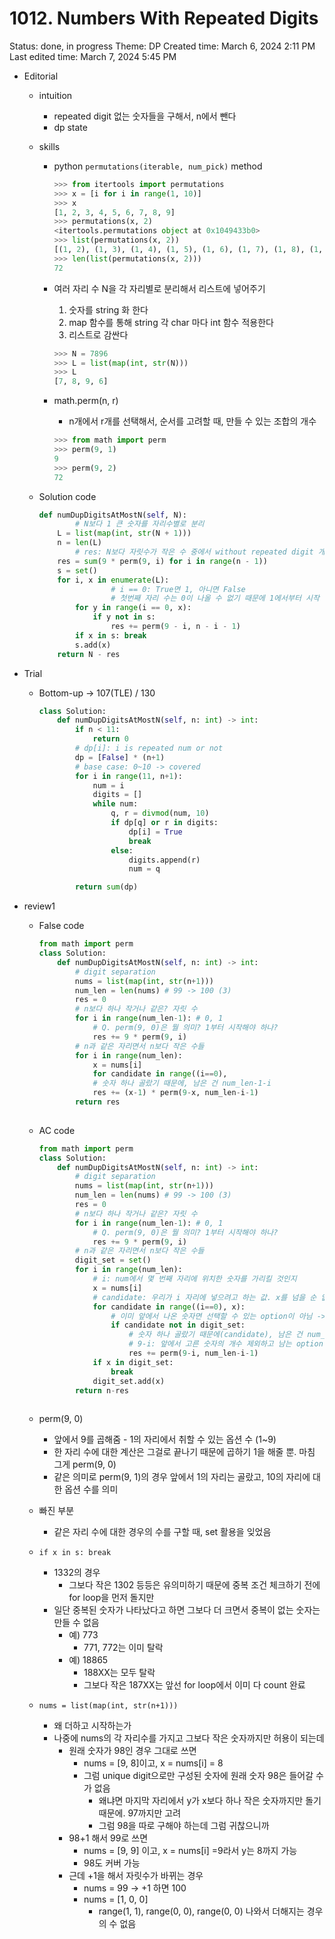 # 1012. Numbers With Repeated Digits

Status: done, in progress
Theme: DP
Created time: March 6, 2024 2:11 PM
Last edited time: March 7, 2024 5:45 PM

- Editorial
    - intuition
        - repeated digit 없는 숫자들을 구해서, n에서 뺀다
        - dp state
    - skills
        - python `permutations(iterable, num_pick)` method
            
            ```python
            >>> from itertools import permutations
            >>> x = [i for i in range(1, 10)]
            >>> x
            [1, 2, 3, 4, 5, 6, 7, 8, 9]
            >>> permutations(x, 2)
            <itertools.permutations object at 0x1049433b0>
            >>> list(permutations(x, 2))
            [(1, 2), (1, 3), (1, 4), (1, 5), (1, 6), (1, 7), (1, 8), (1, 9), (2, 1), (2, 3), (2, 4), (2, 5), (2, 6), (2, 7), (2, 8), (2, 9), (3, 1), (3, 2), (3, 4), (3, 5), (3, 6), (3, 7), (3, 8), (3, 9), (4, 1), (4, 2), (4, 3), (4, 5), (4, 6), (4, 7), (4, 8), (4, 9), (5, 1), (5, 2), (5, 3), (5, 4), (5, 6), (5, 7), (5, 8), (5, 9), (6, 1), (6, 2), (6, 3), (6, 4), (6, 5), (6, 7), (6, 8), (6, 9), (7, 1), (7, 2), (7, 3), (7, 4), (7, 5), (7, 6), (7, 8), (7, 9), (8, 1), (8, 2), (8, 3), (8, 4), (8, 5), (8, 6), (8, 7), (8, 9), (9, 1), (9, 2), (9, 3), (9, 4), (9, 5), (9, 6), (9, 7), (9, 8)]
            >>> len(list(permutations(x, 2)))
            72
            ```
            
        - 여러 자리 수 N을 각 자리별로 분리해서 리스트에 넣어주기
            1. 숫자를 string 화 한다 
            2. map 함수를 통해 string 각 char 마다 int 함수 적용한다
            3. 리스트로 감싼다 
            
            ```python
            >>> N = 7896
            >>> L = list(map(int, str(N)))
            >>> L
            [7, 8, 9, 6]
            ```
            
        - math.perm(n, r)
            - n개에서 r개를 선택해서, 순서를 고려할 때, 만들 수 있는 조합의 개수
            
            ```python
            >>> from math import perm
            >>> perm(9, 1)
            9
            >>> perm(9, 2)
            72
            ```
            
    - Solution code
        
        ```python
        def numDupDigitsAtMostN(self, N):
        		# N보다 1 큰 숫자를 자리수별로 분리  
            L = list(map(int, str(N + 1)))
            n = len(L) 
        		# res: N보다 자릿수가 작은 수 중에서 without repeated digit 개수
            res = sum(9 * perm(9, i) for i in range(n - 1))
            s = set()
            for i, x in enumerate(L):
        				# i == 0: True면 1, 아니면 False
        				# 첫번째 자리 수는 0이 나올 수 없기 때문에 1에서부터 시작
                for y in range(i == 0, x):
                    if y not in s: 
                        res += perm(9 - i, n - i - 1)
                if x in s: break
                s.add(x)
            return N - res
        ```
        
- Trial
    - Bottom-up → 107(TLE) / 130
        
        ```python
        class Solution:
            def numDupDigitsAtMostN(self, n: int) -> int:
                if n < 11:
                    return 0
                # dp[i]: i is repeated num or not 
                dp = [False] * (n+1) 
                # base case: 0~10 -> covered        
                for i in range(11, n+1):
                    num = i
                    digits = []
                    while num:
                        q, r = divmod(num, 10)
                        if dp[q] or r in digits:
                            dp[i] = True
                            break
                        else: 
                            digits.append(r)
                            num = q 
        
                return sum(dp)
        
        ```
        
- review1
    - False code
        
        ```python
        from math import perm
        class Solution:
            def numDupDigitsAtMostN(self, n: int) -> int:
                # digit separation
                nums = list(map(int, str(n+1)))
                num_len = len(nums) # 99 -> 100 (3)
                res = 0
                # n보다 하나 작거나 같은? 자릿 수 
                for i in range(num_len-1): # 0, 1
                    # Q. perm(9, 0)은 뭘 의미? 1부터 시작해야 하나?
                    res += 9 * perm(9, i)
                # n과 같은 자리면서 n보다 작은 수들
                for i in range(num_len):
                    x = nums[i]
                    for candidate in range((i==0), 
                    # 숫자 하나 골랐기 때문에, 남은 건 num_len-1-i
                    res += (x-1) * perm(9-x, num_len-i-1)
                return res
                
        ```
        
    - AC code
        
        ```python
        from math import perm
        class Solution:
            def numDupDigitsAtMostN(self, n: int) -> int:
                # digit separation
                nums = list(map(int, str(n+1)))
                num_len = len(nums) # 99 -> 100 (3)
                res = 0
                # n보다 하나 작거나 같은? 자릿 수 
                for i in range(num_len-1): # 0, 1
                    # Q. perm(9, 0)은 뭘 의미? 1부터 시작해야 하나?
                    res += 9 * perm(9, i)
                # n과 같은 자리면서 n보다 작은 수들 
                digit_set = set()
                for i in range(num_len):
                    # i: num에서 몇 번째 자리에 위치한 숫자를 가리킬 것인지 
                    x = nums[i]
                    # candidate: 우리가 i 자리에 넣으려고 하는 값. x를 넘을 순 없음 
                    for candidate in range((i==0), x):
                        # 이미 앞에서 나온 숫자면 선택할 수 있는 option이 아님 -> continue 
                        if candidate not in digit_set:                     
                            # 숫자 하나 골랐기 때문에(candidate), 남은 건 num_len-1-i
                            # 9-i: 앞에서 고른 숫자의 개수 제외하고 남는 option 수 
                            res += perm(9-i, num_len-i-1)
                    if x in digit_set:
                        break 
                    digit_set.add(x)
                return n-res
                
        ```
        
    - perm(9, 0)
        - 앞에서 9를 곱해줌 - 1의 자리에서 취할 수 있는 옵션 수 (1~9)
        - 한 자리 수에 대한 계산은 그걸로 끝나기 때문에 곱하기 1을 해줄 뿐. 마침 그게 perm(9, 0)
        - 같은 의미로 perm(9, 1)의 경우 앞에서 1의 자리는 골랐고, 10의 자리에 대한 옵션 수를 의미
    - 빠진 부분
        - 같은 자리 수에 대한 경우의 수를 구할 때, set 활용을 잊었음
    - `if x in s: break`
        - 1332의 경우
            - 그보다 작은 1302 등등은 유의미하기 때문에 중복 조건 체크하기 전에 for loop을 먼저 돌지만
        - 일단 중복된 숫자가 나타났다고 하면 그보다 더 크면서 중복이 없는 숫자는 만들 수 없음
            - 예) 773
                - 771, 772는 이미 탈락
            - 예) 18865
                - 188XX는 모두 탈락
                - 그보다 작은 187XX는 앞선 for loop에서 이미 다 count 완료
    - `nums = list(map(int, str(n+1)))`
        - 왜 더하고 시작하는가
        - 나중에 nums의 각 자리수를 가지고 그보다 작은 숫자까지만 허용이 되는데
            - 원래 숫자가 98인 경우 그대로 쓰면
                - nums = [9, 8]이고, x = nums[i] = 8
                - 그럼 unique digit으로만 구성된 숫자에 원래 숫자 98은 들어갈 수가 없음
                    - 왜냐면 마지막 자리에서 y가 x보다 하나 작은 숫자까지만 돌기 때문에. 97까지만 고려
                    - 그럼 98을 따로 구해야 하는데 그럼 귀찮으니까
            - 98+1 해서 99로 쓰면
                - nums = [9, 9] 이고, x = nums[i] =9라서 y는 8까지 가능
                - 98도 커버 가능
            - 근데 +1을 해서 자릿수가 바뀌는 경우
                - nums = 99 → +1 하면 100
                - nums = [1, 0, 0]
                    - range(1, 1), range(0, 0), range(0, 0) 나와서 더해지는 경우의 수 없음